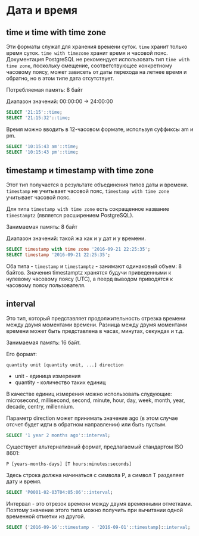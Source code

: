# Дата и время

## time и time with time zone

Эти форматы служат для хранения времени суток. `time` хранит только время суток. `time with timezone` хранит время и часовой пояс. Документация PostgreSQL не рекомендует использовать тип `time with time zone`, поскольку смещение, соответствующее конкретному часовому поясу, может зависеть от даты перехода на летнее время и обратно, но в этом типе дата отсутствует.

Потребляемая память: 8 байт

Диапазон значений: 00:00:00 -> 24:00:00

```sql
SELECT '21:15'::time;
SELECT '21:15:32'::time;
```

Время можно вводить в 12-часовом формате, используя суффиксы am и pm.

```sql
SELECT '10:15:43 am'::time;
SELECT '10:15:43 pm'::time;
```

## timestamp и timestamp with time zone

Этот тип получается в результате объединения типов даты и времени. `timestamp` не учитывает часовой пояс, `timestamp with time zone` учитывает часовой пояс.

Для типа `timestamp with time zone` есть сокращенное название `timestamptz` (является расширением PostgreSQL).

Занимаемая память: 8 байт

Диапазон значений: такой жа как и у дат и у времени.

```sql
SELECT timestamp with time zone '2016-09-21 22:25:35';
SELECT timestamp '2016-09-21 22:25:35';
```

Оба типа - `timestamp` и `timestamptz` - занимают одинаковый объем: 8 байтов. Значения timestamptz хранятся будучи приведенными к нулевому часовому поясу (UTC), а пеерд выводом приводятся к часовому поясу пользователя.

## interval

Это тип, который представляет продолжительность отрезка времени между двумя моментами времени. Разница между двумя моментами времени может быть представлена в часах, минутах, секундах и т.д.

Занимаемая память: 16 байт.

Его формат:

```
quantity unit [quantity unit, ...] direction
```

* unit - единица измерения
* quantity - количество таких единиц

В качестве единиц измерения можно использовать слудующие: microsecond, millisecond, second, minute, hour, day, week, month, year, decade, centry, millennium.

Параметр direction может принимать значение ago (в этом случае отсчет будет идти в обратном направлении) или быть пустым.

```sql
SELECT '1 year 2 months ago'::interval;
```

Существует альтернативный формат, предлагаемый стандартом ISO 8601:

```
P [years-months-days] [T hours:minutes:seconds]
```

Здесь строка должна начинаться с символа P, а символ Т разделяет дату и время.

```sql
SELECT 'P0001-02-03T04:05:06'::interval;
```

Интервал - это отрезок времени между двумя временными отметками. Поэтому значение этого типа можно получить при вычитании одной временной отметки из другой.

```sql
SELECT ('2016-09-16'::timestamp - '2016-09-01'::timestamp)::interval;
```
